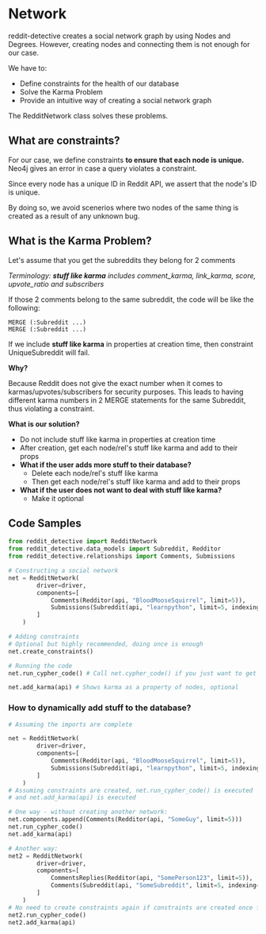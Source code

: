 # Network
reddit-detective creates a social network graph by using Nodes and Degrees.
However, creating nodes and connecting them is not enough for our case.

We have to:

- Define constraints for the health of our database
- Solve the Karma Problem
- Provide an intuitive way of creating a social network graph

The RedditNetwork class solves these problems.

## What are constraints?
For our case, we define constraints **to ensure that each node is unique.**
Neo4j gives an error in case a query violates a constraint.

Since every node has a unique ID in Reddit API, we assert that the node's ID is unique.

By doing so, we avoid scenerios where two nodes of the same thing is created as a result of any unknown bug.

## What is the Karma Problem?
Let's assume that you get the subreddits they belong for 2 comments

*Terminology: **stuff like karma** includes
comment_karma, link_karma, score, upvote_ratio and subscribers*

If those 2 comments belong to the same subreddit, the code will be like the following:
```
MERGE (:Subreddit ...)
MERGE (:Subreddit ...)
```
If we include **stuff like karma** in properties at creation time,
then constraint UniqueSubreddit will fail.

**Why?**

Because Reddit does not give the exact number when it comes to
karmas/upvotes/subscribers for security purposes. This leads to having different karma numbers
in 2 MERGE statements for the same Subreddit, thus violating a constraint.

**What is our solution?**

- Do not include stuff like karma in properties at creation time
- After creation, get each node/rel's stuff like karma and add to their props
- **What if the user adds more stuff to their database?**
    - Delete each node/rel's stuff like karma
    - Then get each node/rel's stuff like karma and add to their props
- **What if the user does not want to deal with stuff like karma?**
    - Make it optional

## Code Samples
```python
from reddit_detective import RedditNetwork
from reddit_detective.data_models import Subreddit, Redditor
from reddit_detective.relationships import Comments, Submissions

# Constructing a social network
net = RedditNetwork(
        driver=driver,
        components=[
            Comments(Redditor(api, "BloodMooseSquirrel", limit=5)),
            Submissions(Subreddit(api, "learnpython", limit=5, indexing="new"))
        ]
    )

# Adding constraints
# Optional but highly recommended, doing once is enough
net.create_constraints()

# Running the code
net.run_cypher_code() # Call net.cypher_code() if you just want to get the code as a string

net.add_karma(api) # Shows karma as a property of nodes, optional
```

### How to dynamically add stuff to the database?
```python
# Assuming the imports are complete

net = RedditNetwork(
        driver=driver,
        components=[
            Comments(Redditor(api, "BloodMooseSquirrel", limit=5)),
            Submissions(Subreddit(api, "learnpython", limit=5, indexing="new"))
        ]
    )
# Assuming constraints are created, net.run_cypher_code() is executed
# and net.add_karma(api) is executed

# One way - without creating another network:
net.components.append(Comments(Redditor(api, "SomeGuy", limit=5)))
net.run_cypher_code()
net.add_karma(api)

# Another way:
net2 = RedditNetwork(
        driver=driver,
        components=[
            CommentsReplies(Redditor(api, "SomePerson123", limit=5)),
            Comments(Subreddit(api, "SomeSubreddit", limit=5, indexing="new"))
        ]
    )
# No need to create constraints again if constraints are created once for the database
net2.run_cypher_code()
net2.add_karma(api)
```

